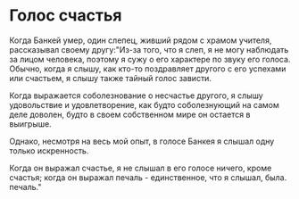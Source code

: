 # Голос счастья

Когда Банкей умер, один слепец, живший рядом с храмом учителя, рассказывал своему другу:"Из-за того, что я слеп, я не могу наблюдать за лицом человека, поэтому я сужу о его характере по звуку его голоса. Обычно, когда я слышу, как кто-то поздравляет другого с его успехами или счастьем, я слышу также тайный голос зависти.

Когда выражается соболезнование о несчастье другого, я слышу удовольствие и удовлетворение, как будто соболезнующий на самом деле доволен, будто в своем собственном мире он остается в выигрыше.

Однако, несмотря на весь мой опыт, в голосе Банкея я слышал одну только искренность.

Когда он выражал счастье, я не слышал в его голосе ничего, кроме счастья; когда он выражал печаль - единственное, что я слышал, была. печаль."